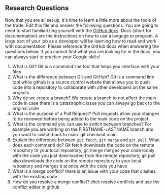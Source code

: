 ## Research Questions

Now that you are all set up, it's time to learn a little more about the tools of the trade. Edit this file and answer the following questions. You are going to need to start familiarizing yourself with the [GitHub docs](https://docs.github.com/en). Docs (short for documentation) are the instructions on how to use a languge or program. A large part of your job as a developer will be learning how to read and work with documentation. Please reference the GitHub docs when answering the questions below. If you cannot find what you are looking for in the docs, you can always start to practice your Google skills!

1. What is Git? Git is a command line tool that helps you interface with your files
2. What is the difference between Git and GitHub? Git is a command line tool while github is a source control website that allows you to push code into a repository to collaborate with other developers on the same projects.
3. Why do we create a branch? We create a branch to not affect the main code in case there is a catastrophic issue you can always go back to the original code
4. What is the purpose of a Pull Request? Pull requests allow your changes to be reviewed before being added to the main code on the project
5. What is the command you can use to switch between branches? For example you are working on the FIRSTNAME-LASTNAME branch and you want to switch back to main.
   git checkout main
6. Explain the difference between `git fetch`, `git merge` and `git pull`. What does each command do?
   Git fetch downloads the code on the remote repository to your local repository, git merge merges your code localy with the code you just downloaded from the remote repository, git pull also downloads the code on the remote repository to your local repository and merges it at once with the code you have
7. What is a merge conflict? there is an issue with your code that clashes with the existing code
8. How do you resolve a merge conflict? click resolve conflicts and use the conflict editor in github
